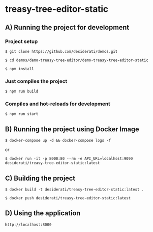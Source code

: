 # treasy-tree-editor-static

## A) Running the project for development

### Project setup

```
$ git clone https://github.com/desiderati/demos.git

$ cd demos/demo-treasy-tree-editor/demo-treasy-tree-editor-static

$ npm install
```

### Just compiles the project

```
$ npm run build
```

### Compiles and hot-reloads for development

```
$ npm run start
```

## B) Running the project using Docker Image

```
$ docker-compose up -d && docker-compose logs -f
```

or

```
$ docker run -it -p 8000:80 --rm -e API_URL=localhost:9090 desiderati/treasy-tree-editor-static:latest
```

## C) Building the project

```
$ docker build -t desiderati/treasy-tree-editor-static:latest .

$ docker push desiderati/treasy-tree-editor-static:latest
```

## D) Using the application

```
http://localhost:8000
```
